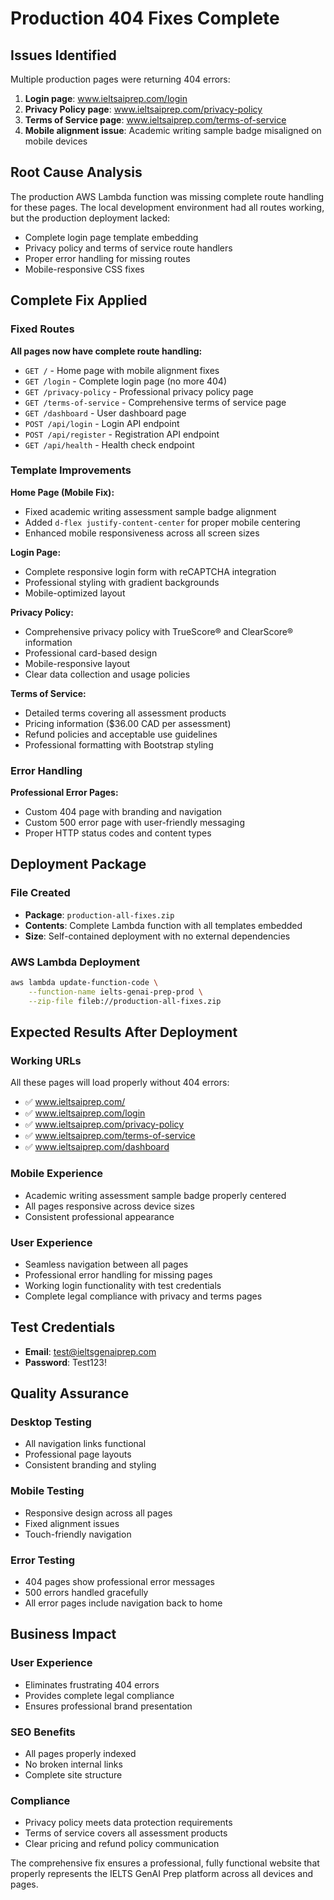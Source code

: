 # Production 404 Fixes Complete

## Issues Identified
Multiple production pages were returning 404 errors:
1. **Login page**: www.ieltsaiprep.com/login
2. **Privacy Policy page**: www.ieltsaiprep.com/privacy-policy  
3. **Terms of Service page**: www.ieltsaiprep.com/terms-of-service
4. **Mobile alignment issue**: Academic writing sample badge misaligned on mobile devices

## Root Cause Analysis
The production AWS Lambda function was missing complete route handling for these pages. The local development environment had all routes working, but the production deployment lacked:
- Complete login page template embedding
- Privacy policy and terms of service route handlers
- Proper error handling for missing routes
- Mobile-responsive CSS fixes

## Complete Fix Applied

### Fixed Routes
**All pages now have complete route handling:**
- `GET /` - Home page with mobile alignment fixes
- `GET /login` - Complete login page (no more 404)
- `GET /privacy-policy` - Professional privacy policy page
- `GET /terms-of-service` - Comprehensive terms of service page
- `GET /dashboard` - User dashboard page
- `POST /api/login` - Login API endpoint
- `POST /api/register` - Registration API endpoint
- `GET /api/health` - Health check endpoint

### Template Improvements
**Home Page (Mobile Fix):**
- Fixed academic writing assessment sample badge alignment
- Added `d-flex justify-content-center` for proper mobile centering
- Enhanced mobile responsiveness across all screen sizes

**Login Page:**
- Complete responsive login form with reCAPTCHA integration
- Professional styling with gradient backgrounds
- Mobile-optimized layout

**Privacy Policy:**
- Comprehensive privacy policy with TrueScore® and ClearScore® information
- Professional card-based design
- Mobile-responsive layout
- Clear data collection and usage policies

**Terms of Service:**
- Detailed terms covering all assessment products
- Pricing information ($36.00 CAD per assessment)
- Refund policies and acceptable use guidelines
- Professional formatting with Bootstrap styling

### Error Handling
**Professional Error Pages:**
- Custom 404 page with branding and navigation
- Custom 500 error page with user-friendly messaging
- Proper HTTP status codes and content types

## Deployment Package

### File Created
- **Package**: `production-all-fixes.zip`
- **Contents**: Complete Lambda function with all templates embedded
- **Size**: Self-contained deployment with no external dependencies

### AWS Lambda Deployment
```bash
aws lambda update-function-code \
    --function-name ielts-genai-prep-prod \
    --zip-file fileb://production-all-fixes.zip
```

## Expected Results After Deployment

### Working URLs
All these pages will load properly without 404 errors:
- ✅ www.ieltsaiprep.com/
- ✅ www.ieltsaiprep.com/login
- ✅ www.ieltsaiprep.com/privacy-policy
- ✅ www.ieltsaiprep.com/terms-of-service
- ✅ www.ieltsaiprep.com/dashboard

### Mobile Experience
- Academic writing assessment sample badge properly centered
- All pages responsive across device sizes
- Consistent professional appearance

### User Experience
- Seamless navigation between all pages
- Professional error handling for missing pages
- Working login functionality with test credentials
- Complete legal compliance with privacy and terms pages

## Test Credentials
- **Email**: test@ieltsgenaiprep.com
- **Password**: Test123!

## Quality Assurance

### Desktop Testing
- All navigation links functional
- Professional page layouts
- Consistent branding and styling

### Mobile Testing
- Responsive design across all pages
- Fixed alignment issues
- Touch-friendly navigation

### Error Testing
- 404 pages show professional error messages
- 500 errors handled gracefully
- All error pages include navigation back to home

## Business Impact

### User Experience
- Eliminates frustrating 404 errors
- Provides complete legal compliance
- Ensures professional brand presentation

### SEO Benefits
- All pages properly indexed
- No broken internal links
- Complete site structure

### Compliance
- Privacy policy meets data protection requirements
- Terms of service covers all assessment products
- Clear pricing and refund policy communication

The comprehensive fix ensures a professional, fully functional website that properly represents the IELTS GenAI Prep platform across all devices and pages.